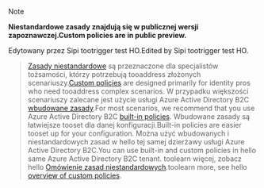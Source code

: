 > [!NOTE]
> <span data-ttu-id="d1af4-101">**Niestandardowe zasady znajdują się w publicznej wersji zapoznawczej.**</span><span class="sxs-lookup"><span data-stu-id="d1af4-101">**Custom policies are in public preview.**</span></span>

<span data-ttu-id="d1af4-102">Edytowany przez Sipi tootrigger test HO.</span><span class="sxs-lookup"><span data-stu-id="d1af4-102">Edited by Sipi tootrigger test HO.</span></span>

> <span data-ttu-id="d1af4-103">[Zasady niestandardowe](..\articles\active-directory-b2c\active-directory-b2c-overview-custom.md#custom-policies) są przeznaczone dla specjalistów tożsamości, którzy potrzebują tooaddress złożonych scenariuszy.</span><span class="sxs-lookup"><span data-stu-id="d1af4-103">[Custom policies](..\articles\active-directory-b2c\active-directory-b2c-overview-custom.md#custom-policies) are designed primarily for identity pros who need tooaddress complex scenarios.</span></span> <span data-ttu-id="d1af4-104">W przypadku większości scenariuszy zalecane jest użycie usługi Azure Active Directory B2C [wbudowane zasady](..\articles\active-directory-b2c\active-directory-b2c-overview-custom.md).</span><span class="sxs-lookup"><span data-stu-id="d1af4-104">For most scenarios, we recommend that you use Azure Active Directory B2C [built-in policies](..\articles\active-directory-b2c\active-directory-b2c-overview-custom.md).</span></span> <span data-ttu-id="d1af4-105">Wbudowane zasady są łatwiejsze tooset dla danej konfiguracji.</span><span class="sxs-lookup"><span data-stu-id="d1af4-105">Built-in policies are easier tooset up for your configuration.</span></span> <span data-ttu-id="d1af4-106">Można użyć wbudowanych i niestandardowych zasad w hello tej samej dzierżawy usługi Azure Active Directory B2C.</span><span class="sxs-lookup"><span data-stu-id="d1af4-106">You can use built-in and custom policies in hello same Azure Active Directory B2C tenant.</span></span> <span data-ttu-id="d1af4-107">toolearn więcej, zobacz hello [Omówienie zasad niestandardowych](..\articles\active-directory-b2c\active-directory-b2c-overview-custom.md).</span><span class="sxs-lookup"><span data-stu-id="d1af4-107">toolearn more, see hello [overview of custom policies](..\articles\active-directory-b2c\active-directory-b2c-overview-custom.md).</span></span>

